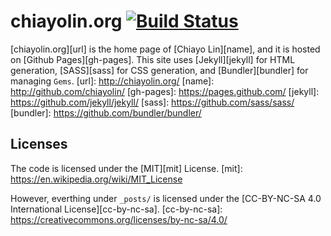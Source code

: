 # chiayolin.org [![Build Status](https://travis-ci.org/chiayolin/chiayolin.github.io.svg?branch=master)](https://travis-ci.org/chiayolin/chiayolin.github.io)

[chiayolin.org][url] is the home page of [Chiayo Lin][name], and it is hosted on [Github Pages][gh-pages]. 
This site uses [Jekyll][jekyll] for HTML generation, [SASS][sass] for CSS generation, 
and [Bundler][bundler] for managing `Gems`.
[url]: http://chiayolin.org/
[name]: http://github.com/chiayolin/
[gh-pages]: https://pages.github.com/
[jekyll]: https://github.com/jekyll/jekyll/
[sass]: https://github.com/sass/sass/
[bundler]: https://github.com/bundler/bundler/

## Licenses

The code is licensed under the [MIT][mit] License. 
[mit]: https://en.wikipedia.org/wiki/MIT_License

However, everthing under `_posts/` is licensed under the [CC-BY-NC-SA 4.0 International License][cc-by-nc-sa].
[cc-by-nc-sa]: https://creativecommons.org/licenses/by-nc-sa/4.0/


